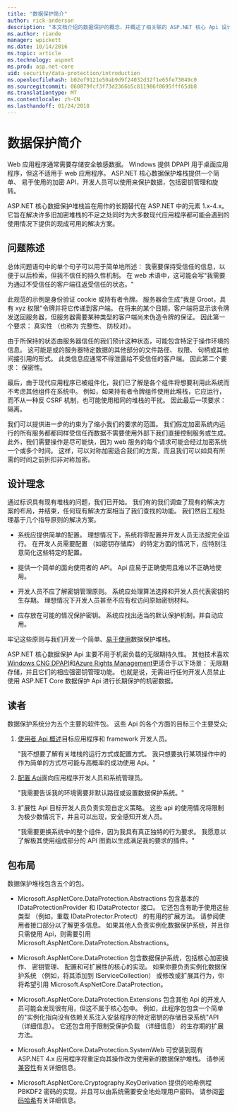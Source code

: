 ```yaml
---
title: "数据保护简介"
author: rick-anderson
description: "本文档介绍的数据保护的概念，并概述了相关联的 ASP.NET 核心 Api 设计原则。"
ms.author: riande
manager: wpickett
ms.date: 10/14/2016
ms.topic: article
ms.technology: aspnet
ms.prod: asp.net-core
uid: security/data-protection/introduction
ms.openlocfilehash: b02ef9121e50ab9d9f24032d32f1e65fe73049c0
ms.sourcegitcommit: 060879fcf3f73d2366b5c811986f8695fff65db8
ms.translationtype: MT
ms.contentlocale: zh-CN
ms.lasthandoff: 01/24/2018
---
```

# <a name="introduction-to-data-protection"></a>数据保护简介

Web 应用程序通常需要存储安全敏感数据。 Windows 提供 DPAPI 用于桌面应用程序，但这不适用于 web 应用程序。 ASP.NET 核心数据保护堆栈提供一个简单、 易于使用的加密 API，开发人员可以使用来保护数据，包括密钥管理和旋转。

ASP.NET 核心数据保护堆栈旨在用作的长期替代<machineKey>在 ASP.NET 中的元素 1.x-4.x。 它旨在解决许多旧加密堆栈的不足之处同时为大多数现代应用程序都可能会遇到的使用情况下提供的现成可用的解决方案。

## <a name="problem-statement"></a>问题陈述

总体问题语句中的单个句子可以用于简单地所述： 我需要保持受信任的信息，以便于以后检索，但我不信任的持久性机制。 在 web 术语中，这可能会写"我需要为通过不受信任的客户端往返受信任的状态。"

此规范的示例是身份验证 cookie 或持有者令牌。 服务器会生成"我是 Groot，具有 xyz 权限"令牌并将它传递到客户端。 在将来的某个日期，客户端将显示该令牌发送回服务器，但服务器需要某种类型的客户端尚未伪造令牌的保证。 因此第一个要求： 真实性 （也称为 完整性、 防校对）。

由于所保持的状态由服务器信任的我们预计这种状态，可能包含特定于操作环境的信息。 这可能是或的服务器特定数据的其他部分的文件路径、 权限、 句柄或其他间接引用的形式。 此类信息应通常不得泄露给不受信任的客户端。 因此第二个要求： 保密性。

最后，由于现代应用程序已被组件化，我们已了解是各个组件将想要利用此系统而不考虑其他组件在系统中。 例如，如果持有者令牌组件使用此堆栈，它应运行，而不从一种反 CSRF 机制，也可能使用相同的堆栈的干扰。 因此最后一项要求： 隔离。

我们可以提供进一步的约束为了缩小我们的要求的范围。 我们假定加密系统内运行的所有服务都都同样受信任而数据不需要使用外部下我们直接控制服务或生成。 此外，我们需要操作是尽可能快，因为 web 服务的每个请求可能会经过加密系统一个或多个时间。 这样，可以对称加密适合我们的方案，而且我们可以如具有所需的时间之前折扣非对称加密。

## <a name="design-philosophy"></a>设计理念

通过标识具有现有堆栈的问题，我们已开始。 我们有的我们调查了现有的解决方案的布局，并结束，任何现有解决方案相当了我们查找的功能。 我们然后工程处理基于几个指导原则的解决方案。

* 系统应提供简单的配置。 理想情况下，系统将零配置并开发人员无法按完全运行。 在开发人员需要配置 （如密钥存储库） 的特定方面的情况下，应特别注意简化这些特定的配置。

* 提供一个简单的面向使用者的 API。 Api 应易于正确使用且难以不正确地使用。

* 开发人员不应了解密钥管理原则。 系统应处理算法选择和开发人员代表密钥的生存期。 理想情况下开发人员甚至不应有权访问原始密钥材料。

* 应存放在可能的情况保护密钥。 系统应找出适当的默认保护机制，并自动应用。

牢记这些原则与我们开发一个简单、[易于使用](using-data-protection.md)数据保护堆栈。

ASP.NET 核心数据保护 Api 主要不用于机密负载的无限期持久性。 其他技术喜欢[Windows CNG DPAPI](https://msdn.microsoft.com/library/windows/desktop/hh706794%28v=vs.85%29.aspx)和[Azure Rights Management](https://docs.microsoft.com/rights-management/)更适合于以下场景： 无限期存储，并且它们的相应强密钥管理功能。 也就是说，无需进行任何开发人员禁止使用 ASP.NET Core 数据保护 Api 进行长期保护的机密数据。

## <a name="audience"></a>读者

数据保护系统分为五个主要的软件包。 这些 Api 的各个方面的目标三个主要受众;

1. [使用者 Api 概述](consumer-apis/overview.md)目标应用程序和 framework 开发人员。

   "我不想要了解有关堆栈的运行方式或配置方式。 我只想要执行某项操作中的作为简单的方式尽可能与高概率的成功使用 Api。"

2. [配置 Api](configuration/overview.md)面向应用程序开发人员和系统管理员。

   "我需要告诉我的环境需要非默认路径或设置数据保护系统。"

3. 扩展性 Api 目标开发人员负责实现自定义策略。 这些 api 的使用情况将限制为极少数情况下，并且可以出现，安全感知开发人员。

   "我需要更换系统中的整个组件，因为我具有真正独特的行为要求。 我愿意以了解极其使用组成部分的 API 图面以生成满足我的要求的插件。"

## <a name="package-layout"></a>包布局

数据保护堆栈包含五个的包。

* Microsoft.AspNetCore.DataProtection.Abstractions 包含基本的 IDataProtectionProvider 和 IDataProtector 接口。 它还包含有助于使用这些类型 （例如，重载 IDataProtector.Protect） 的有用的扩展方法。 请参阅使用者接口部分以了解更多信息。 如果其他人负责实例化数据保护系统，并且你只需使用 Api，则需要引用 Microsoft.AspNetCore.DataProtection.Abstractions。

* Microsoft.AspNetCore.DataProtection 包含数据保护系统，包括核心加密操作、 密钥管理、 配置和可扩展性的核心的实现。 如果你要负责实例化数据保护系统 （例如，将其添加到 IServiceCollection） 或修改或扩展其行为，你将希望引用 Microsoft.AspNetCore.DataProtection。

* Microsoft.AspNetCore.DataProtection.Extensions 包含其他 Api 的开发人员可能会发现很有用，但这不属于核心包中。 例如，此程序包包含一个简单的"实例化指向没有依赖关系注入安装程序的特定密钥的存储目录系统"API （详细信息）。 它还包含用于限制受保护负载 （详细信息） 的生存期的扩展方法。

* Microsoft.AspNetCore.DataProtection.SystemWeb 可安装到现有 ASP.NET 4.x 应用程序将重定向其<machineKey>操作改为使用新的数据保护堆栈。 请参阅[兼容性](compatibility/replacing-machinekey.md#compatibility-replacing-machinekey)有关详细信息。

* Microsoft.AspNetCore.Cryptography.KeyDerivation 提供的哈希例程 PBKDF2 密码的实现，并且可以由系统需要安全地处理用户密码。 请参阅[密码哈希](consumer-apis/password-hashing.md)有关详细信息。
